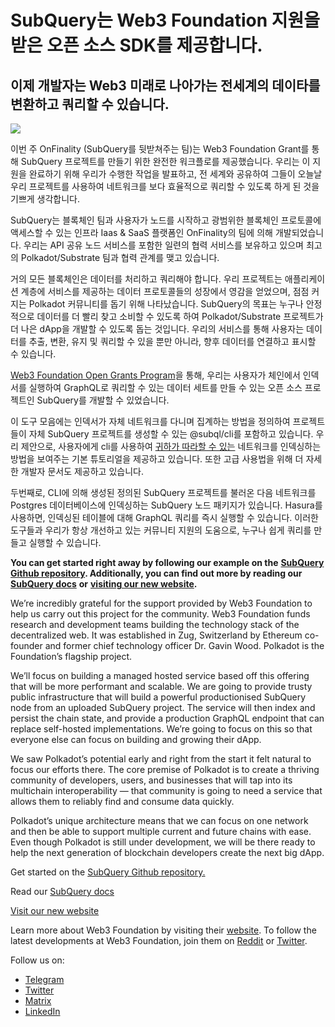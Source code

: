 # SubQuery는 Web3 Foundation 지원을 받은 오픈 소스 SDK를 제공합니다.

## 이제 개발자는 Web3 미래로 나아가는 전세계의 데이타를 변환하고 쿼리할 수 있습니다.

![](https://miro.medium.com/max/1400/1*f9Jw37LjUGu8P8W39cjDYw.png)

이번 주 OnFinality (SubQuery를 뒷받쳐주는 팀)는 Web3 Foundation Grant를 통해 SubQuery 프로젝트를 만들기 위한 완전한 워크플로를 제공했습니다. 우리는 이 지원을 완료하기 위해 우리가 수행한 작업을 발표하고, 전 세계와 공유하여 그들이 오늘날 우리 프로젝트를 사용하여 네트워크를 보다 효율적으로 쿼리할 수 있도록 하게 된 것을 기쁘게 생각합니다.

SubQuery는 블록체인 팀과 사용자가 노드를 시작하고 광범위한 블록체인 프로토콜에 액세스할 수 있는 인프라 Iaas & SaaS 플랫폼인 OnFinality의 팀에 의해 개발되었습니다. 우리는 API 공유 노드 서비스를 포함한 일련의 협력 서비스를 보유하고 있으며 최고의 Polkadot/Substrate 팀과 협력 관계를 맺고 있습니다.

거의 모든 블록체인은 데이터를 처리하고 쿼리해야 합니다. 우리 프로젝트는 애플리케이션 계층에 서비스를 제공하는 데이터 프로토콜들의 성장에서 영감을 얻었으며, 점점 커지는 Polkadot 커뮤니티를 돕기 위해 나타났습니다. SubQuery의 목표는 누구나 안정적으로 데이터를 더 빨리 찾고 소비할 수 있도록 하여 Polkadot/Substrate 프로젝트가 더 나은 dApp을 개발할 수 있도록 돕는 것입니다. 우리의 서비스를 통해 사용자는 데이터를 추출, 변환, 유지 및 쿼리할 수 있을 뿐만 아니라, 향후 데이터를 연결하고 표시할 수 있습니다.

[Web3 Foundation Open Grants Program](https://github.com/w3f/Open-Grants-Program/pull/136)을 통해, 우리는 사용자가 체인에서 인덱서를 실행하여 GraphQL로 쿼리할 수 있는 데이터 세트를 만들 수 있는 오픈 소스 프로젝트인 SubQuery를 개발할 수 있었습니다.

이 도구 모음에는 인덱서가 자체 네트워크를 다니며 집계하는 방법을 정의하여 프로젝트들이 자체 SubQuery 프로젝트를 생성할 수 있는 @subql/cli를 포함하고 있습니다. 우리 제안으로, 사용자에게 cli를 사용하여 [귀하가 따라할 수 있는](https://doc.subquery.network/quickstart.html) 네트워크를 인덱싱하는 방법을 보여주는 기본 튜토리얼을 제공하고 있습니다. 또한 고급 사용법을 위해 더 자세한 개발자 문서도 제공하고 있습니다.

두번째로, CLI에 의해 생성된 정의된 SubQuery 프로젝트를 불러온 다음 네트워크를 Postgres 데이터베이스에 인덱싱하는 SubQuery 노드 패키지가 있습니다. Hasura를 사용하면, 인덱싱된 테이블에 대해 GraphQL 쿼리를 즉시 실행할 수 있습니다. 이러한 도구들과 우리가 항상 개선하고 있는 커뮤니티 지원의 도움으로, 누구나 쉽게 쿼리를 만들고 실행할 수 있습니다.

**You can get started right away by following our example on the** [**SubQuery Github repository**](https://github.com/OnFinality-io/subql)**. Additionally, you can find out more by reading our** [**SubQuery docs**](https://doc.subquery.network/) **or** [**visiting our new website**](https://subquery.network/)**.**

We’re incredibly grateful for the support provided by Web3 Foundation to help us carry out this project for the community. Web3 Foundation funds research and development teams building the technology stack of the decentralized web. It was established in Zug, Switzerland by Ethereum co-founder and former chief technology officer Dr. Gavin Wood. Polkadot is the Foundation’s flagship project.

We’ll focus on building a managed hosted service based off this offering that will be more performant and scalable. We are going to provide trusty public infrastructure that will build a powerful productionised SubQuery node from an uploaded SubQuery project. The service will then index and persist the chain state, and provide a production GraphQL endpoint that can replace self-hosted implementations. We’re going to focus on this so that everyone else can focus on building and growing their dApp.

We saw Polkadot’s potential early and right from the start it felt natural to focus our efforts there. The core premise of Polkadot is to create a thriving community of developers, users, and businesses that will tap into its multichain interoperability — that community is going to need a service that allows them to reliably find and consume data quickly.

Polkadot’s unique architecture means that we can focus on one network and then be able to support multiple current and future chains with ease. Even though Polkadot is still under development, we will be there ready to help the next generation of blockchain developers create the next big dApp.

Get started on the [SubQuery Github repository.](https://github.com/OnFinality-io/subql)

Read our [SubQuery docs](https://doc.subquery.network/)

[Visit our new website](https://subquery.network/)

Learn more about Web3 Foundation by visiting their [website](https://web3.foundation/). To follow the latest developments at Web3 Foundation, join them on [Reddit](https://www.reddit.com/r/dot/) or [Twitter](https://twitter.com/web3foundation).

Follow us on:

-   [Telegram](https://t.me/subquerynetwork)
-   [Twitter](https://twitter.com/subquerynetwork)
-   [Matrix](https://matrix.to/#/%23subquery:matrix.org)
-   [LinkedIn](https://www.linkedin.com/company/subquery)